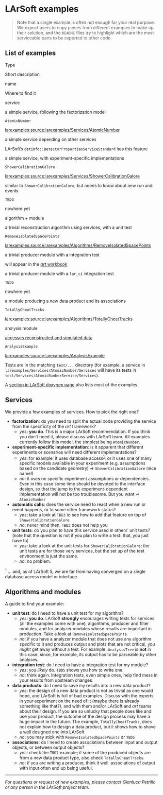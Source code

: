 LArSoft examples
======================================

> Note that a single example is often not enough for your real purpose.
> We expect users to copy pieces from different examples to make up their solution, and the `README` files try to highlight which are the most serviceable parts to be exported to other code.

List of examples
--------------------------------------

Type

Short description

name

Where to find it

service

a simple service, following the factorization model

`AtomicNumber`

[larexamples:source:larexamples/Services/AtomicNumber](https://cdcvs.fnal.gov/redmine/projects/larexamples/repository/entry/larexamples/Services/AtomicNumber)

a simple service depending on other services

LArSoft’s `detinfo::DetectorPropertiesServiceStandard` has this feature

a simple service, with experiment-specific implementations

`ShowerCalibrationGalore`

[larexamples:source:larexamples/Services/ShowerCalibrationGalore](https://cdcvs.fnal.gov/redmine/projects/larexamples/repository/entry/larexamples/Services/ShowerCalibrationGalore)

similar to `ShowerCalibrationGalore`, but needs to know about new run and events

`TBD3`

nowhere yet

algorithm + module

a trivial reconstruction algorithm using services, with a unit test

`RemoveIsolatedSpacePoints`

[larexamples:source:larexamples/Algorithms/RemoveIsolatedSpacePoints](https://cdcvs.fnal.gov/redmine/projects/larexamples/repository/entry/larexamples/Algorithms/RemoveIsolatedSpacePoints)

a trivial producer module with a integration test

will appear in the [*art* workbook](http://art.fnal.gov/art-workbook-versions)

a trivial producer module with a `lar_ci` integration test

`TBD5`

nowhere yet

a module producing a new data product and its associations

`TotallyCheatTracks`

[larexamples:source:larexamples/Algorithms/TotallyCheatTracks](https://cdcvs.fnal.gov/redmine/projects/larexamples/repository/entry/larexamples/Algorithms/TotallyCheatTracks)

analysis module

[accesses reconstructed and simulated data](_AnalysisExample_)

`AnalysisExample`

[larexamples:source:larexamples/AnalysisExample](https://cdcvs.fnal.gov/redmine/projects/larexamples/repository/entry/larexamples/AnalysisExample)

Tests are in the matching `test/...` directory (for example, a service in `larexamples/Services/AtomicNumber/Services` will have its tests in `test/Services/AtomicNumberService/Services`).

A [section in LArSoft doxygen page](http://nusoft.fnal.gov/larsoft/doxsvn/html/modules.html) also lists most of the examples.

Services
----------------------

We provide a few examples of services.
How to pick the right one?

-   **factorization**: do you need to split the actual code providing the service from the specificity of the *art* framework?
    -   *yes*: **you do**. This is a major LArSoft recommendation. If you think you don’t need it, please discuss with LArSoft team. All examples currently follow this model, the simplest being `AtomicNumber`.
-   **experiment-specific implementation**: is it apparent that different experiments or scenarios will need different implementations?
    -   *yes*: for example, it uses database access<sup>[1](#fn1)</sup>; or it uses one of many specific models available in your experiment (e.g. assumptions based on the candidate geometry) =\> `ShowerCalibrationGalore` (nice name!)
    -   *no*: it uses no specific experiment assumptions or dependencies. Even in this case some time should be devoted to the interface design, so that the jump to the experiment-dependent implementation will not be too troublesome. But you want =\> `AtomicNumber`
-   **automatic calls**: does the service need to react when a new run or event happens, or to some other framework status?
    -   *yes*: take a look at `TBD3` to see how to add that feature on top of `ShowerCalibrationGalore`
    -   *no*: never mind then, `TBD3` does not help you
-   **unit tests**: do you plan to have this service used in others’ unit tests? (note that the question is not if you plan to write a test: that, you just have to)
    -   *yes*: take a look at the unit tests for `ShowerCalibrationGalore`; the unit tests are for those very services, but the set up of the test environment is just the same.
    -   *no*: no problem.

<sup>1</sup> … and, as of LArSoft 5, we are far from having converged on a single database access model or interface.

Algorithms and modules
--------------------------------------------------

A guide to find your example:

-   **unit test**: do I need to have a unit test for my algorithm?
    -   *yes*: **you do**. LArSoft **strongly** encourages writing tests for services (all the examples come with one), algorithms, producer and filter modules, and for analyzer modules whose results are important in production. Take a look at `RemoveIsolatedSpacePoints`
    -   *no*: if you have a analyzer module that does not use any algorithm specific to it and produces output and plots that are not critical, you *might* get away without a test. For example, `AnalysisTree` is **not** in this case, since, for example, its output has to be parseable by other analyses.
-   **integration test**: do I need to have a integration test for my module?
    -   *yes*: you *likely* do. `TBD5` shows you how to write one.
    -   *no*: think again. Integration tests, even simple ones, help find mess in your results from upstream changes.
-   **data products**: do I need to save my results into a new data product?
    -   *yes*: the design of a new data product is not as trivial as one would hope, and LArSoft is full of bad examples. Discuss with the experts in your experiment on the need of it (maybe there is already something like that?), and with them and/or LArSoft and *art* teams about their design. If you are so unlucky that people does like and use your product, the outcome of the design process may have a huge impact in the future. The example, `TotallyCheatTracks`, does not explain how to design a data product, but it shows how to shove a well designed one into LArSoft
    -   *no*: you may stick with `RemoveIsolatedSpacePoints` or `TBD5`
-   **associations**: do I need to create associations between input and output objects, or between output objects?
    -   *yes*: check the `TBD7` example; if some of the produced objects are from a new data product type, also check `TotallyCheatTracks`.
    -   *no*: if you are writing a producer, think it well: associations of output with input often end up being useful.

* * * * *

*For questions or request of new examples, please contact Gianluca Petrillo or any person in the LArSoft project team.*
